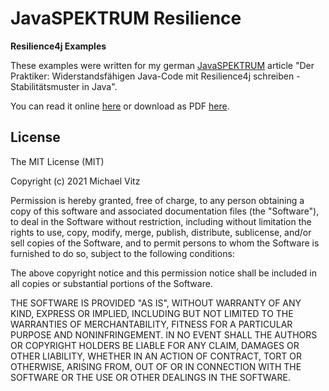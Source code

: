 # JavaSPEKTRUM Resilience

**Resilience4j Examples**

These examples were written for my german [JavaSPEKTRUM](http://www.javaspektrum.de/)
article "Der Praktiker: Widerstandsfähigen Java-Code mit Resilience4j
schreiben - Stabilitätsmuster in Java".

You can read it online [here](https://www.innoq.com/de/articles/2021/09/java-circuit-breaker-resilience4j/)
or download as PDF [here](https://www.sigs.de/publications/download/Artikel/vitz_JS_02_21_cdie.pdf).


## License

The MIT License (MIT)

Copyright (c) 2021 Michael Vitz

Permission is hereby granted, free of charge, to any person obtaining a copy of
this software and associated documentation files (the "Software"), to deal in
the Software without restriction, including without limitation the rights to
use, copy, modify, merge, publish, distribute, sublicense, and/or sell copies of
the Software, and to permit persons to whom the Software is furnished to do so,
subject to the following conditions:

The above copyright notice and this permission notice shall be included in all
copies or substantial portions of the Software.

THE SOFTWARE IS PROVIDED "AS IS", WITHOUT WARRANTY OF ANY KIND, EXPRESS OR
IMPLIED, INCLUDING BUT NOT LIMITED TO THE WARRANTIES OF MERCHANTABILITY, FITNESS
FOR A PARTICULAR PURPOSE AND NONINFRINGEMENT. IN NO EVENT SHALL THE AUTHORS OR
COPYRIGHT HOLDERS BE LIABLE FOR ANY CLAIM, DAMAGES OR OTHER LIABILITY, WHETHER
IN AN ACTION OF CONTRACT, TORT OR OTHERWISE, ARISING FROM, OUT OF OR IN
CONNECTION WITH THE SOFTWARE OR THE USE OR OTHER DEALINGS IN THE SOFTWARE.

